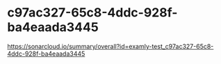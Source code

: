 # c97ac327-65c8-4ddc-928f-ba4eaada3445
https://sonarcloud.io/summary/overall?id=examly-test_c97ac327-65c8-4ddc-928f-ba4eaada3445
